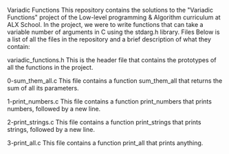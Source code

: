 Variadic Functions
This repository contains the solutions to the "Variadic Functions" project of the Low-level programming & Algorithm curriculum at ALX School. In the project, we were to write functions that can take a variable number of arguments in C using the stdarg.h library.
Files
Below is a list of all the files in the repository and a brief description of what they contain:

variadic_functions.h
This is the header file that contains the prototypes of all the functions in the project.

0-sum_them_all.c
This file contains a function sum_them_all that returns the sum of all its parameters.

1-print_numbers.c
This file contains a function print_numbers that prints numbers, followed by a new line.

2-print_strings.c
This file contains a function print_strings that prints strings, followed by a new line.

3-print_all.c
This file contains a function print_all that prints anything.
